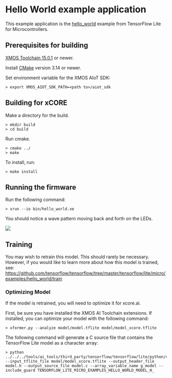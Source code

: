 # Hello World example application

This example application is the [hello_world](https://github.com/tensorflow/tensorflow/tree/master/tensorflow/lite/micro/examples/hello_world) example from TensorFlow Lite for Microcontrollers.

## Prerequisites for building

[XMOS Toolchain 15.0.1](https://www.xmos.com/software/tools/) or newer.

Install [CMake](https://cmake.org/download/) version 3.14 or newer.

Set environment variable for the XMOS AIoT SDK:

    > export XMOS_AIOT_SDK_PATH=<path to>/aiot_sdk

## Building for xCORE

Make a directory for the build.

    > mkdir build
    > cd build

Run cmake.

    > cmake ../
    > make

To install, run:

    > make install

## Running the firmware

Run the following command:

    > xrun --io bin/hello_world.xe 

You should notice a wave pattern moving back and forth on the LEDs.

![](images/leds.gif)

## Training

You may wish to retrain this model.  This should rarely be necessary. However, if you would like to learn more about how this model is trained, see: https://github.com/tensorflow/tensorflow/tree/master/tensorflow/lite/micro/examples/hello_world/train

### Optimizing Model

If the model is retrained, you will need to optimize it for xcore.ai.  

First, be sure you have installed the XMOS AI Toolchain extensions.  If installed, you can optimize your model with the following command:

    > xformer.py --analyze model/model.tflite model/model_xcore.tflite

The following command will generate a C source file that contains the TensorFlow Lite model as a character array:

    > python ../../../tools/ai_tools/third_party/tensorflow/tensorflow/lite/python/convert_file_to_c_source.py --input_tflite_file model/model_xcore.tflite --output_header_file model.h --output_source_file model.c --array_variable_name g_model --include_guard TENSORFLOW_LITE_MICRO_EXAMPLES_HELLO_WORLD_MODEL_H_

